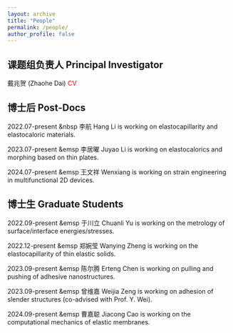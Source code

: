 ```yaml
---
layout: archive
title: "People"
permalink: /people/
author_profile: false
---
```


## 课题组负责人   Principal Investigator
  
  戴兆贺 (Zhaohe Dai) <a href="http://zhaohedai.github.io/files/CV2024.pdf" style="text-decoration:none;color:red;"> CV</a>


## 博士后 Post-Docs

  2022.07-present &nbsp 李航      Hang Li is working on elastocapillarity and elastocaloric materials.

  2023.07-present &emsp 李居曜    Juyao Li is working on elastocalorics and morphing based on thin plates.

  2024.07-present &emsp 王文祥    Wenxiang is working on strain engineering in multifunctional 2D devices.


## 博士生 Graduate Students

  2022.09-present &emsp 于川立    Chuanli Yu is working on the metrology of surface/interface energies/stresses.

  2022.12-present &emsp 郑婉莹    Wanying Zheng is working on the elastocapillarity of thin elastic solids.

  2023.09-present &emsp 陈尔腾    Erteng Chen is working on pulling and pushing of adhesive nanostructures.

  2023.09-present &emsp 曾维嘉    Weijia Zeng is working on adhesion of slender structures (co-advised with Prof. Y. Wei).

  2024.09-present &emsp 曹嘉聪    Jiacong Cao is working on the computational mechanics of elastic membranes.

